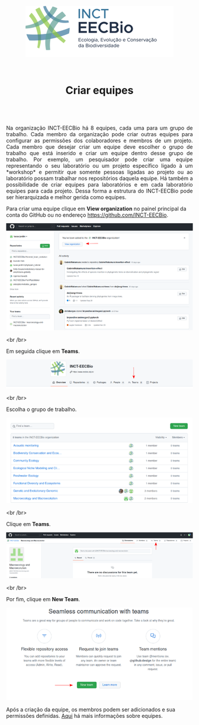 <p align="center">
   <img src="./EECBio-logo3.png">
</p>
<br />

<h1> 
  <p align="center">
     Criar equipes
  </p>
</h1>

<br />
<br />

<p align="justify">
Na organização INCT-EECBio há 8 equipes, cada uma para um grupo de trabalho. Cada membro 
da organização pode criar outras equipes para configurar as permissões dos colaboradores e membros de um projeto. Cada membro que desejar criar um equipe deve escolher o grupo de trabalho que está inserido e criar um equipe dentro desse grupo de trabalho. Por exemplo, um pesquisador pode criar uma equipe representando o seu laboratório ou um projeto específico ligado à um *workshop* e permitir que somente pessoas ligadas ao projeto ou ao laboratório possam trabalhar nos repositórios daquela equipe. Há também a possibilidade de criar equipes para laboratórios e em cada laboratório equipes para cada projeto. Dessa forma a estrutura do INCT-EECBio pode ser hierarquizada e melhor gerida como equipes. 
</p>

Para criar uma equipe clique em **View organization** no painel principal da conta do GitHub ou no endereço https://github.com/INCT-EECBio.

![](view_organization.png)

<br /br>

Em seguida clique em **Teams**.

![](teams.png)

<br /br>

Escolha o grupo de trabalho.

![](equipes.png)

<br /br>

Clique em **Teams**.

![](teams_teams.png)

<br /br>

Por fim, clique em **New Team**.

![](new_team.png)

Após a criação da equipe, os membros podem ser adicionados e sua permissões definidas. [Aqui](https://docs.github.com/pt/organizations/organizing-members-into-teams) há mais informações sobre equipes. 

